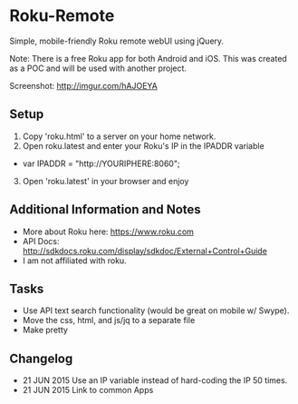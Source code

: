 # Roku-Remote
Simple, mobile-friendly Roku remote webUI using jQuery. 

Note: There is a free Roku app for both Android and iOS. This was created as a POC and will be used with another project.

Screenshot: http://imgur.com/hAJOEYA

## Setup
1. Copy 'roku.html' to a server on your home network.
2. Open roku.latest and enter your Roku's IP in the IPADDR variable 
* var IPADDR = "http://YOURIPHERE:8060";
3. Open 'roku.latest' in your browser and enjoy

## Additional Information and Notes
* More about Roku here: https://www.roku.com
* API Docs: http://sdkdocs.roku.com/display/sdkdoc/External+Control+Guide
* I am not affiliated with roku.

## Tasks
* Use API text search functionality (would be great on mobile w/ Swype).
* Move the css, html, and js/jq to a separate file
* Make pretty

## Changelog
* 21 JUN 2015 Use an IP variable instead of hard-coding the IP 50 times. 
* 21 JUN 2015 Link to common Apps
